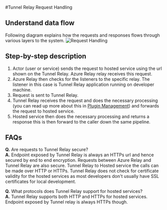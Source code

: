 #Tunnel Relay Request Handling

## Understand data flow
Following diagram explains how the requests and responses flows through various layers to the system.
![Request Handling](TunnelRelayWorking.png "Tunnel Relay Request handling.")

## Step-by-step description
1. Actor (user or service) sends the request to hosted service using the url shown on the Tunnel Relay. Azure Relay relay receives this request.
2. Azure Relay then checks for the listeners to the specific relay. The listener in this case is Tunnel Relay application running on developer machine.
3. Request is sent to Tunnel Relay.
4. Tunnel Relay receives the request and does the necessary processing (you can read up more about this in [Plugin Management](PluginManagement.md)) and forwards the request to hosted service.
5. Hosted service then does the necessary processing and returns a response this is then forward to the caller down the same pipeline.

## FAQs
**Q.** Are requests to Tunnel Relay secure? </br>
**A.** Endpoint exposed by Tunnel Relay is always an HTTPs url and hence secured by end to end encryption. Requests between Azure Relay and Tunnel Relay are also secure. Tunnel Relay to Hosted service the calls can be made over HTTP or HTTPs. Tunnel Relay does not check for certificate validity for the hosted services as most developers don't usually have SSL certificates for local development.

**Q.** What protocols does Tunnel Relay support for hosted services? </br>
**A.** Tunnel Relay supports both HTTP and HTTPs for hosted services. Endpoint exposed by Tunnel relay is always HTTPs though. 
